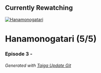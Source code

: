 ﻿
## Currently Rewatching

[![Hanamonogatari](https://s4.anilist.co/file/anilistcdn/media/anime/cover/medium/bx20593-Y7r9YayAjo9g.jpg)](https://anilist.co/anime/20593)

# Hanamonogatari (5/5)

### Episode 3 - 

###### *Generated with [Taiga Update Git](https://github.com/nike4613/taiga-update-git)*